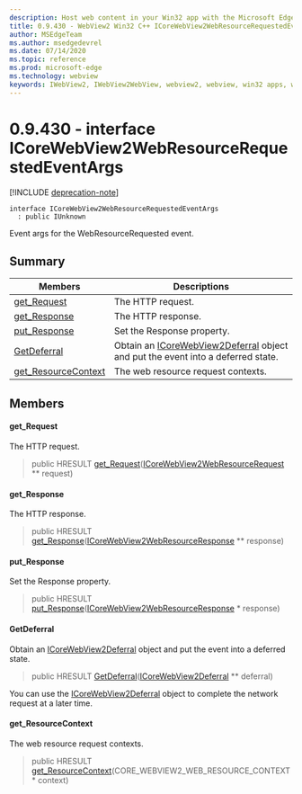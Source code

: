 ```yaml
---
description: Host web content in your Win32 app with the Microsoft Edge WebView2 control
title: 0.9.430 - WebView2 Win32 C++ ICoreWebView2WebResourceRequestedEventArgs
author: MSEdgeTeam
ms.author: msedgedevrel
ms.date: 07/14/2020
ms.topic: reference
ms.prod: microsoft-edge
ms.technology: webview
keywords: IWebView2, IWebView2WebView, webview2, webview, win32 apps, win32, edge, ICoreWebView2, ICoreWebView2Host, browser control, edge html
---
```


# 0.9.430 - interface ICoreWebView2WebResourceRequestedEventArgs 

[!INCLUDE [deprecation-note](../../includes/deprecation-note.md)]

```
interface ICoreWebView2WebResourceRequestedEventArgs
  : public IUnknown
```

Event args for the WebResourceRequested event.

## Summary

 Members                        | Descriptions
--------------------------------|---------------------------------------------
[get_Request](#get_request) | The HTTP request.
[get_Response](#get_response) | The HTTP response.
[put_Response](#put_response) | Set the Response property.
[GetDeferral](#getdeferral) | Obtain an [ICoreWebView2Deferral](ICoreWebView2Deferral.md) object and put the event into a deferred state.
[get_ResourceContext](#get_resourcecontext) | The web resource request contexts.

## Members

#### get_Request 

The HTTP request.

> public HRESULT [get_Request](#get_request)([ICoreWebView2WebResourceRequest](ICoreWebView2WebResourceRequest.md) ** request)

#### get_Response 

The HTTP response.

> public HRESULT [get_Response](#get_response)([ICoreWebView2WebResourceResponse](ICoreWebView2WebResourceResponse.md) ** response)

#### put_Response 

Set the Response property.

> public HRESULT [put_Response](#put_response)([ICoreWebView2WebResourceResponse](ICoreWebView2WebResourceResponse.md) * response)

#### GetDeferral 

Obtain an [ICoreWebView2Deferral](ICoreWebView2Deferral.md) object and put the event into a deferred state.

> public HRESULT [GetDeferral](#getdeferral)([ICoreWebView2Deferral](ICoreWebView2Deferral.md) ** deferral)

You can use the [ICoreWebView2Deferral](ICoreWebView2Deferral.md) object to complete the network request at a later time.

#### get_ResourceContext 

The web resource request contexts.

> public HRESULT [get_ResourceContext](#get_resourcecontext)(CORE_WEBVIEW2_WEB_RESOURCE_CONTEXT * context)


